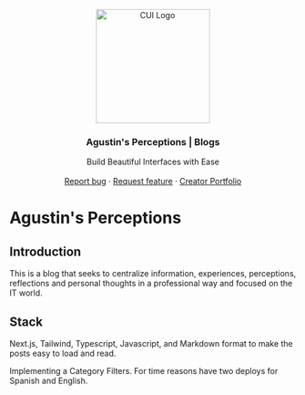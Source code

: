 <p align="center">
  <a href="https://c-ui.agustin.top/">
    <img src="https://res.cloudinary.com/draig/image/upload/v1720318582/cui/qri5p1r8fwfp8wvfc6l0.png" alt="CUI Logo" width="200" height="200">
  </a>
</p>
<h3 align="center">Agustin's Perceptions | Blogs </h3>

<p align="center">
  Build Beautiful Interfaces with Ease
  <br>
  <br>
  <a href="https://github.com/nitdraig/blogs/issues">Report bug</a>
  ·
  <a href="https://github.com/nitdraig/blogs/issues">Request feature</a>
  ·
  <a href="https://agustin.top/">Creator Portfolio</a>
</p>

# Agustin's Perceptions

## Introduction
This is a blog that seeks to centralize information, experiences, perceptions, reflections and personal thoughts in a professional way and focused on the IT world.

## Stack
Next.js, Tailwind, Typescript, Javascript, and Markdown format to make the posts easy to load and read.

Implementing a Category Filters. For time reasons have two deploys for Spanish and English.

